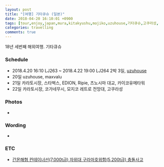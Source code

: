 ```yaml
---
layout: post
title: "[여행] 기타큐슈 (일본)"
date: 2018-04-20 16:10:01 +0900
tags: [tour,enjoy,japan,mura,kitakyushu,mojiko,uzuhouse,기타큐슈,고쿠라성,관문교,간몬해협,카라토시장,스시,초밥]
categories: travelling
comments: true
---
```

18년 세번째 해외여행. 기타큐슈

### Schedule
* 2018.4.20 16:10 LJ263 ~ 2018.4.22 19:00 LJ264 2박 3일, [uzuhouse](https://www.agoda.com/ko-kr/uzuhouse_2/hotel/shimonoseki-jp.html)
* 20일 uzuhouse, maxvalu
* 21일 카라토시장, 스타벅스, EDION, Ripie, 츠노시마 대교, 카이코유메타워
* 22일 카라토시장, 코가네무시, 모지코 레트로 전망대, 고쿠라성

### Photos
* 

### Wording
* 

### ETC
* [간몬해협 컨테이너선(7,000t급) 자위대 구라마호위함(5,200t급) 충돌사고](https://namu.wiki/w/%EC%9E%90%EC%9C%84%EB%8C%80/%EC%82%AC%EA%B1%B4%EC%82%AC%EA%B3%A0#s-3.10)

